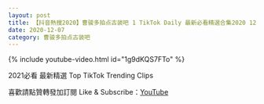 ```yaml
---
layout: post
title: 【抖音熱搜2020】曹骏多拍点古装吧 1 TikTok Daily 最新必看精選合集2020 12 07
date: 2020-12-07
category: 曹骏多拍点古装吧
---
```


{% include youtube-video.html id="1g9dKQS7FTo" %}

2021必看 最新精選 Top TikTok Trending Clips

喜歡請點贊轉發加訂閱 Like & Subscribe：[YouTube](https://www.youtube.com/channel/UCAoR7VcanIPd04uEq_GIylA/videos)

